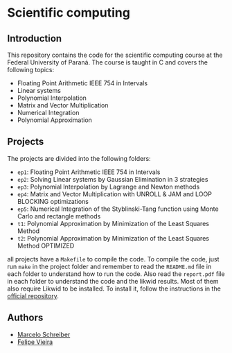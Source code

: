 # Scientific computing

## Introduction

This repository contains the code for the scientific computing course at the Federal University of Paraná. The course is taught in C and covers the following topics:

- Floating Point Arithmetic IEEE 754 in Intervals
- Linear systems
- Polynomial Interpolation
- Matrix and Vector Multiplication
- Numerical Integration
- Polynomial Approximation

## Projects

The projects are divided into the following folders:

- `ep1`: Floating Point Arithmetic IEEE 754 in Intervals
- `ep2`: Solving Linear systems by Gaussian Elimination in 3 strategies
- `ep3`: Polynomial Interpolation by Lagrange and Newton methods
- `ep4`: Matrix and Vector Multiplication with UNROLL & JAM and LOOP BLOCKING optimizations
- `ep5`: Numerical Integration of the Styblinski-Tang function using Monte Carlo and rectangle methods
- `t1`: Polynomial Approximation by Minimization of the Least Squares Method
- `t2`: Polynomial Approximation by Minimization of the Least Squares Method OPTIMIZED

all projects have a `Makefile` to compile the code. To compile the code, just run `make` in the project folder and remember to read the `README.md` file in each folder to understand how to run the code. Also read the `report.pdf` file in each folder to understand the code and the likwid results.
Most of them also require Likwid to be installed. To install it, follow the instructions in the [official repository](https://github.com/RRZE-HPC/likwid).

## Authors

- [Marcelo Schreiber](https://github.com/marcelo-schreiber)
- [Felipe Vieira](https://github.com/felipeqvieira)
